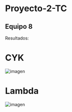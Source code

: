 # Proyecto-2-TC
Equipo 8
---

Resultados:
# CYK
![imagen](https://user-images.githubusercontent.com/64183934/203474816-d7026e8b-82e4-4282-a132-3a3557c53738.png)

# Lambda
![imagen](https://user-images.githubusercontent.com/64183934/203474663-3c3b0e8a-b180-48e4-aea9-c2d110ed3fe4.png)
